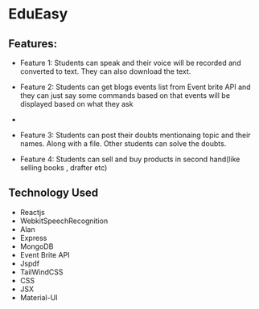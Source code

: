 # EduEasy

## Features:

* Feature 1: Students can speak and their voice will be recorded and converted to text. They can also download the text.

* Feature 2: Students can get blogs events list from Event brite API and they can just say some commands based on that events will be displayed based on what they ask
* 
* Feature 3: Students can post their doubts mentionaing topic and their names. Along with a file. Other students can solve the doubts.

* Feature 4: Students can sell and buy products in second hand(like selling books , drafter etc)

## Technology Used

* Reactjs
* WebkitSpeechRecognition
* Alan
* Express
* MongoDB
* Event Brite API
* Jspdf
* TailWindCSS
* CSS
* JSX
* Material-UI
